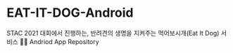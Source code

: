 # EAT-IT-DOG-Android
STAC 2021 대회에서 진행하는, 반려견의 생명을 지켜주는 먹어보시개(Eat It Dog) 서비스 🐶🍉 Andriod App Repository
